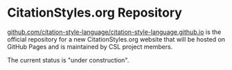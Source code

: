 # CitationStyles.org Repository

[github.com/citation-style-language/citation-style-language.github.io](https://github.com/citation-style-language/citation-style-language.github.io) is the official repository for a new CitationStyles.org website that will be hosted on GitHub Pages and is maintained by CSL project members.

The current status is "under construction".